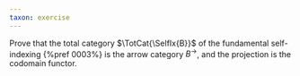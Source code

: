 ```yaml
---
taxon: exercise
---
```


Prove that the total category $\TotCat{\SelfIx{B}}$ of the fundamental self-indexing {%pref 0003%} is the arrow category $B^{\to}$, and the projection is the codomain functor.
